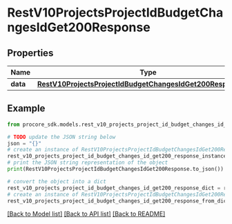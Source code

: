 # RestV10ProjectsProjectIdBudgetChangesIdGet200Response


## Properties

Name | Type | Description | Notes
------------ | ------------- | ------------- | -------------
**data** | [**RestV10ProjectsProjectIdBudgetChangesIdGet200ResponseData**](RestV10ProjectsProjectIdBudgetChangesIdGet200ResponseData.md) |  | [optional] 

## Example

```python
from procore_sdk.models.rest_v10_projects_project_id_budget_changes_id_get200_response import RestV10ProjectsProjectIdBudgetChangesIdGet200Response

# TODO update the JSON string below
json = "{}"
# create an instance of RestV10ProjectsProjectIdBudgetChangesIdGet200Response from a JSON string
rest_v10_projects_project_id_budget_changes_id_get200_response_instance = RestV10ProjectsProjectIdBudgetChangesIdGet200Response.from_json(json)
# print the JSON string representation of the object
print(RestV10ProjectsProjectIdBudgetChangesIdGet200Response.to_json())

# convert the object into a dict
rest_v10_projects_project_id_budget_changes_id_get200_response_dict = rest_v10_projects_project_id_budget_changes_id_get200_response_instance.to_dict()
# create an instance of RestV10ProjectsProjectIdBudgetChangesIdGet200Response from a dict
rest_v10_projects_project_id_budget_changes_id_get200_response_from_dict = RestV10ProjectsProjectIdBudgetChangesIdGet200Response.from_dict(rest_v10_projects_project_id_budget_changes_id_get200_response_dict)
```
[[Back to Model list]](../README.md#documentation-for-models) [[Back to API list]](../README.md#documentation-for-api-endpoints) [[Back to README]](../README.md)


